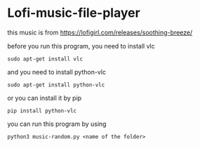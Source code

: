 # Lofi-music-file-player

this music is from https://lofigirl.com/releases/soothing-breeze/

before you run this program, you need to install vlc 

``` sudo apt-get install vlc ```

and you need to install python-vlc

``` sudo apt-get install python-vlc ```

or you can install it by pip

``` pip install python-vlc ```

you can run this program by using

``` python3 music-random.py <name of the folder> ```
